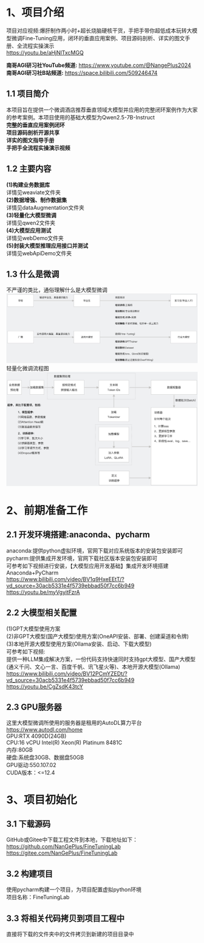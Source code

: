 # 1、项目介绍 
项目对应视频:爆肝制作两小时+超长烧脑硬核干货，手把手带你超低成本玩转大模型微调Fine-Tuning应用，闭环的垂直应用案例、项目源码剖析、详实的图文手册、全流程实操演示                              
https://youtu.be/aHjNlTxcMGQ           

**南哥AGI研习社YouTube频道:** https://www.youtube.com/@NangePlus2024      
**南哥AGI研习社B站频道:** https://space.bilibili.com/509246474                   


## 1.1 项目简介       
本项目旨在提供一个微调酒店推荐垂直领域大模型并应用的完整闭环案例作为大家的参考案例。本项目使用的基础大模型为Qwen2.5-7B-Instruct                               
**完整的垂直应用案例闭环**                   
**项目源码剖析开源共享**                      
**详实的图文指导手册**        
**手把手全流程实操演示视频**         

## 1.2 主要内容
**(1)构建业务数据库**                
详情见weaviate文件夹               
**(2)数据增强、制作数据集**                
详情见dataAugmentation文件夹            
**(3)轻量化大模型微调**                      
详情见qwen2文件夹                 
**(4)大模型应用测试**                 
详情见webDemo文件夹              
**(5)封装大模型推理应用接口并测试**                            
详情见webApiDemo文件夹                    

## 1.3 什么是微调        
不严谨的类比，通俗理解什么是大模型微调        
<img src="./001.png" alt="" width="900" />            
轻量化微调流程图               
<img src="./002.png" alt="" width="900" />                      


# 2、前期准备工作
## 2.1 开发环境搭建:anaconda、pycharm
anaconda:提供python虚拟环境，官网下载对应系统版本的安装包安装即可                                      
pycharm:提供集成开发环境，官网下载社区版本安装包安装即可                                               
可参考如下视频进行安装，【大模型应用开发基础】集成开发环境搭建Anaconda+PyCharm                                                          
https://www.bilibili.com/video/BV1q9HxeEEtT/?vd_source=30acb5331e4f5739ebbad50f7cc6b949                             
https://youtu.be/myVgyitFzrA          

## 2.2 大模型相关配置
(1)GPT大模型使用方案              
(2)非GPT大模型(国产大模型)使用方案(OneAPI安装、部署、创建渠道和令牌)                 
(3)本地开源大模型使用方案(Ollama安装、启动、下载大模型)                         
可参考如下视频:                         
提供一种LLM集成解决方案，一份代码支持快速同时支持gpt大模型、国产大模型(通义千问、文心一言、百度千帆、讯飞星火等)、本地开源大模型(Ollama)                       
https://www.bilibili.com/video/BV12PCmYZEDt/?vd_source=30acb5331e4f5739ebbad50f7cc6b949                 
https://youtu.be/CgZsdK43tcY           

## 2.3 GPU服务器
这里大模型微调所使用的服务器是租用的AutoDL算力平台                        
https://www.autodl.com/home                
GPU:RTX 4090D(24GB)            
CPU:16 vCPU Intel(R) Xeon(R) Platinum 8481C            
内存:80GB                
硬盘:系统盘30GB、数据盘50GB                
GPU驱动:550.107.02                   
CUDA版本：<=12.4              


# 3、项目初始化
## 3.1 下载源码
GitHub或Gitee中下载工程文件到本地，下载地址如下：                
https://github.com/NanGePlus/FineTuningLab                                                                    
https://gitee.com/NanGePlus/FineTuningLab                                                       

## 3.2 构建项目
使用pycharm构建一个项目，为项目配置虚拟python环境               
项目名称：FineTuningLab                                                    

## 3.3 将相关代码拷贝到项目工程中           
直接将下载的文件夹中的文件拷贝到新建的项目目录中             




              
              
